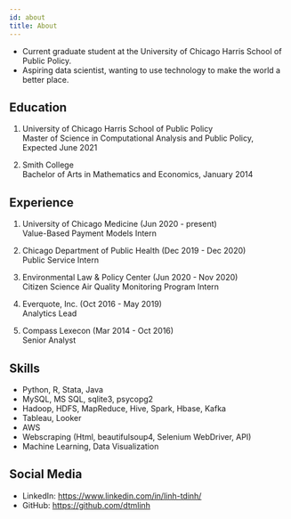 ```yaml
---
id: about
title: About
---
```

- Current graduate student at the University of Chicago Harris School of Public Policy.
- Aspiring data scientist, wanting to use technology to make the world a better place.

## Education
1. University of Chicago Harris School of Public Policy\
Master of Science in Computational Analysis and Public Policy, Expected June 2021

2. Smith College\
Bachelor of Arts in Mathematics and Economics, January 2014

## Experience
1. University of Chicago Medicine (Jun 2020 - present)\
Value-Based Payment Models Intern

2. Chicago Department of Public Health (Dec 2019 - Dec 2020)\
Public Service Intern

3. Environmental Law & Policy Center (Jun 2020 - Nov 2020)\
Citizen Science Air Quality Monitoring Program Intern

4. Everquote, Inc. (Oct 2016 - May 2019)\
Analytics Lead

5. Compass Lexecon (Mar 2014 - Oct 2016)\
Senior Analyst

## Skills

- Python, R, Stata, Java
- MySQL, MS SQL, sqlite3, psycopg2
- Hadoop, HDFS, MapReduce, Hive, Spark, Hbase, Kafka
- Tableau, Looker
- AWS
- Webscraping (Html, beautifulsoup4, Selenium WebDriver, API)
- Machine Learning, Data Visualization

## Social Media

- LinkedIn: https://www.linkedin.com/in/linh-tdinh/
- GitHub: https://github.com/dtmlinh
